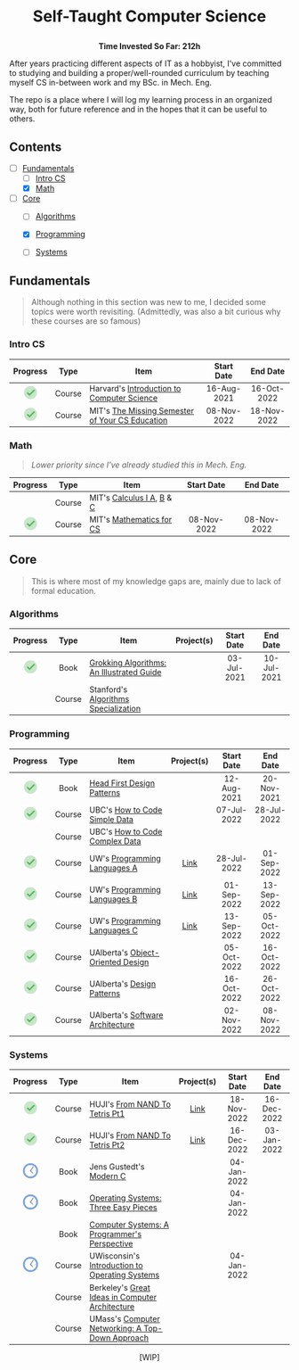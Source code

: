
  # <p align="center">Self-Taught Computer Science</p>
  <p align="center"><b>Time Invested So Far: 212h</b></p> 
  
After years practicing different aspects of IT as a hobbyist, I've committed to studying and building a proper/well-rounded curriculum by teaching myself CS in-between work and my BSc. in Mech. Eng.

The repo is a place where I will log my learning process in an organized way, both for future reference and in the hopes that it can be useful to others.

## Contents

- [ ] [Fundamentals](#fundamentals)
  - [ ] [Intro CS](#intro-cs)
  - [X] [Math](#math)
- [ ] [Core](#core)
  - [ ] [Algorithms](#algorithms)
  - [X] [Programming](#programming)
  - [ ] [Systems](#systems)


## Fundamentals
>Although nothing in this section was new to me, I decided some topics were worth revisiting. (Admittedly, was also a bit curious why these courses are so famous)

### Intro CS
| Progress | Type | Item | Start Date | End Date |
| :------: | :------: | ------ | :-------: | :-------: |
|<img src="https://github.com/r-nasc/CS-Curriculum/blob/main/Resources/checkmark.png" width="28" title="Completed"/>| Course |Harvard's  [Introduction to Computer Science](https://www.edx.org/course/introduction-computer-science-harvardx-cs50x)|16-Aug-2021|16-Oct-2022|
|<img src="https://github.com/r-nasc/CS-Curriculum/blob/main/Resources/checkmark.png" width="28" title="Completed"/>| Course | MIT's [The Missing Semester of Your CS Education](https://missing.csail.mit.edu/)|08-Nov-2022|18-Nov-2022|


### Math
>*Lower priority since I've already studied this in Mech. Eng.*
>
| Progress | Type | Item | Start Date | End Date |
| :------: | :------: | ------ | :-------: | :-------: |
|| Course| MIT's [Calculus I A](https://openlearninglibrary.mit.edu/courses/course-v1:MITx+18.01.1x+2T2019/about), [B](https://openlearninglibrary.mit.edu/courses/course-v1:MITx+18.01.2x+3T2019/about) & [C](https://openlearninglibrary.mit.edu/courses/course-v1:MITx+18.01.3x+1T2020/about)|||
|<img src="https://github.com/r-nasc/CS-Curriculum/blob/main/Resources/checkmark.png" width="28" title="Completed"/>| Course|MIT's [Mathematics for CS](https://openlearninglibrary.mit.edu/courses/course-v1:OCW+6.042J+2T2019/about)|08-Nov-2022|08-Nov-2022|


## Core
>This is where most of my knowledge gaps are, mainly due to lack of formal education. 

### Algorithms
| Progress | Type | Item | Project(s) | Start Date | End Date |
| :------: | :------: | ------ | :------------: | :-------: | :-------: |
|<img src="https://github.com/r-nasc/CS-Curriculum/blob/main/Resources/checkmark.png" width="28" title="Completed"/>| Book| [Grokking Algorithms: An Illustrated Guide](https://www.amazon.com/Grokking-Algorithms-illustrated-programmers-curious/dp/1617292230)|  |03-Jul-2021|10-Jul-2021|
|| Course|Stanford's  [Algorithms Specialization](https://www.coursera.org/specializations/algorithms)|  |||

### Programming
| Progress | Type | Item | Project(s) | Start Date | End Date |
| :------: | :------: | ------ | :------------: | :-------: | :-------: |
|<img src="https://github.com/r-nasc/CS-Curriculum/blob/main/Resources/checkmark.png" width="28" title="Completed"/>| Book| [Head First Design Patterns](https://www.amazon.com/Head-First-Design-Patterns-Object-Oriented/dp/149207800X)|  |12-Aug-2021|20-Nov-2021|
|<img src="https://github.com/r-nasc/CS-Curriculum/blob/main/Resources/checkmark.png" width="28" title="Completed"/>| Course| UBC's [How to Code Simple Data](https://www.edx.org/course/how-to-code-simple-data)|  |07-Jul-2022|28-Jul-2022|
|| Course| UBC's [How to Code Complex Data](https://www.edx.org/course/how-to-code-complex-data)|  |||
|<img src="https://github.com/r-nasc/CS-Curriculum/blob/main/Resources/checkmark.png" width="28" title="Completed"/>| Course| UW's [Programming Languages A](https://www.coursera.org/learn/programming-languages)|[Link](https://github.com/r-nasc/CS-Curriculum/tree/main/homework/programming-languages)|28-Jul-2022|01-Sep-2022|
|<img src="https://github.com/r-nasc/CS-Curriculum/blob/main/Resources/checkmark.png" width="28" title="Completed"/>| Course| UW's [Programming Languages B](https://www.coursera.org/learn/programming-languages-part-b)|[Link](https://github.com/r-nasc/CS-Curriculum/tree/main/homework/programming-languages)|01-Sep-2022|13-Sep-2022|
|<img src="https://github.com/r-nasc/CS-Curriculum/blob/main/Resources/checkmark.png" width="28" title="Completed"/> | Course| UW's [Programming Languages C](https://www.coursera.org/learn/programming-languages-part-c)|[Link](https://github.com/r-nasc/CS-Curriculum/tree/main/homework/programming-languages)|13-Sep-2022|05-Oct-2022|
|<img src="https://github.com/r-nasc/CS-Curriculum/blob/main/Resources/checkmark.png" width="28" title="Completed"/> | Course| UAlberta's [Object-Oriented Design](https://www.coursera.org/learn/object-oriented-design)|  |05-Oct-2022|16-Oct-2022|
|<img src="https://github.com/r-nasc/CS-Curriculum/blob/main/Resources/checkmark.png" width="28" title="Completed"/>| Course| UAlberta's [Design Patterns](https://www.coursera.org/learn/design-patterns)|  |16-Oct-2022|26-Oct-2022|
|<img src="https://github.com/r-nasc/CS-Curriculum/blob/main/Resources/checkmark.png" width="28" title="Completed"/>| Course| UAlberta's [Software Architecture](https://www.coursera.org/learn/software-architecture)|  |02-Nov-2022|08-Nov-2022|

### Systems
| Progress | Type | Item | Project(s) | Start Date | End Date |
| :------: | :------: | ------ | :------------: | :-------: | :-------: |
|<img src="https://github.com/r-nasc/CS-Curriculum/blob/main/Resources/checkmark.png" width="28" title="Completed"/>| Course | HUJI's [From NAND To Tetris Pt1](https://www.coursera.org/course/nand2tetris1)|[Link](https://github.com/r-nasc/CS-Curriculum/tree/main/homework/nand2tetris)|18-Nov-2022|16-Dec-2022|
|<img src="https://github.com/r-nasc/CS-Curriculum/blob/main/Resources/checkmark.png" width="28" title="Completed"/>| Course | HUJI's [From NAND To Tetris Pt2](https://www.coursera.org/learn/nand2tetris2)|[Link](https://github.com/r-nasc/CS-Curriculum/tree/main/homework/nand2tetris)|16-Dec-2022|03-Jan-2022|
|<img src="https://github.com/r-nasc/CS-Curriculum/blob/main/Resources/in-progress.png" width="28" title="In Progress"/>| Book| Jens Gustedt's [Modern C](https://hal.inria.fr/hal-02383654/file/ModernC.pdf) ||04-Jan-2022||
|<img src="https://github.com/r-nasc/CS-Curriculum/blob/main/Resources/in-progress.png" width="28" title="In Progress"/>| Book| [Operating Systems: Three Easy Pieces](https://www.amazon.com/exec/obidos/ASIN/198508659X/) ||04-Jan-2022||
|| Book| [Computer Systems: A Programmer's Perspective](https://www.amazon.com/Computer-Systems-Programmers-Perspective-3rd/dp/013409266X) || ||
|<img src="https://github.com/r-nasc/CS-Curriculum/blob/main/Resources/in-progress.png" width="28" title="In Progress"/>| Course | UWisconsin's [ Introduction to Operating Systems](https://pages.cs.wisc.edu/~remzi/Classes/537/Spring2018/) ||04-Jan-2022||
|| Course |Berkeley's [Great Ideas in Computer Architecture](https://inst.eecs.berkeley.edu/~cs61c/su21/) || ||
|| Course |UMass's [ Computer Networking: A Top-Down Approach](http://gaia.cs.umass.edu/kurose_ross/online_lectures.htm) || ||

<p align="center">[WIP]</p>
